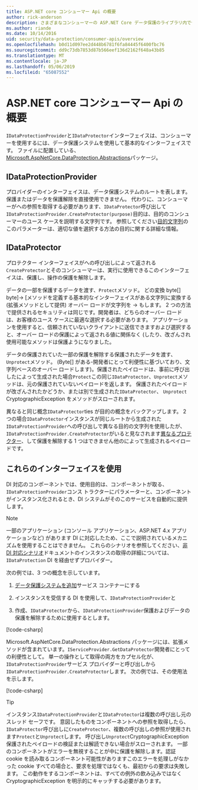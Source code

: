```yaml
---
title: ASP.NET core コンシューマー Api の概要
author: rick-anderson
description: さまざまなコンシューマーの ASP.NET Core データ保護のライブラリ内で使用可能な Api の概要が表示されます。
ms.author: riande
ms.date: 10/14/2016
uid: security/data-protection/consumer-apis/overview
ms.openlocfilehash: b0d11d097ee2d448b6781f6fa84445f6400fbc76
ms.sourcegitcommit: dd9c73db7853d87b566eef136d2162f648a43b85
ms.translationtype: MT
ms.contentlocale: ja-JP
ms.lasthandoff: 05/06/2019
ms.locfileid: "65087552"
---
```

# <a name="consumer-apis-overview-for-aspnet-core"></a>ASP.NET core コンシューマー Api の概要

`IDataProtectionProvider`と`IDataProtector`インターフェイスは、コンシューマーを使用するには、データ保護システムを使用して基本的なインターフェイスです。 ファイルに配置している、 [Microsoft.AspNetCore.DataProtection.Abstractions](https://www.nuget.org/packages/Microsoft.AspNetCore.DataProtection.Abstractions/)パッケージ。

## <a name="idataprotectionprovider"></a>IDataProtectionProvider

プロバイダーのインターフェイスは、データ保護システムのルートを表します。 保護またはデータを保護解除を直接使用できません。 代わりに、コンシューマーがへの参照を取得する必要があります、`IDataProtector`呼び出して`IDataProtectionProvider.CreateProtector(purpose)`目的は、目的のコンシューマーのユース ケースを説明する文字列です。 参照してください[目的文字列](xref:security/data-protection/consumer-apis/purpose-strings)のこのパラメーターは、適切な値を選択する方法の目的に関する詳細な情報。

## <a name="idataprotector"></a>IDataProtector

プロテクター インターフェイスがへの呼び出しによって返される`CreateProtector`とそのコンシューマーは、実行に使用できるこのインターフェイスは、保護し、操作の保護を解除します。

データの一部を保護するデータを渡す、`Protect`メソッド。 どの変換 byte[] byte]-> [メソッドを定義する基本的なインターフェイスがある文字列に変換する (拡張メソッドとして提供) オーバー ロードが文字列を -> もします。 2 つの方法で提供されるセキュリティは同じです。開発者は、どちらのオーバー ロードは、お客様のユース ケースに最適な選択する必要があります。 アプリケーションを使用すると、信頼されていないクライアントに送信できますおよび選択すると、オーバー ロードの保護によって返される値に関係なく (したり、改ざんされ使用可能なメソッドは保護ようになりました。

データの保護されていた一部の保護を解除する保護されたデータを渡す、`Unprotect`メソッド。 (Byte[] がある-開発者にとって利便性に基づいており、文字列ベースのオーバー ロードします)。保護されたペイロードは、事前に呼び出したによって生成された場合`Protect`この同じ`IDataProtector`、`Unprotect`メソッドは、元の保護されていないペイロードを返します。 保護されたペイロードが改ざんされたかどうか、または別で生成された`IDataProtector`、 `Unprotect` CryptographicException をメソッドがスローされます。

異なると同じ概念`IDataProtector`ties が目的の概念をバックアップします。 2 つの場合`IDataProtector`インスタンスが同じルートから生成された`IDataProtectionProvider`への呼び出しで異なる目的の文字列を使用したが、`IDataProtectionProvider.CreateProtector`がいると見なされます[異なるプロテクター](xref:security/data-protection/consumer-apis/purpose-strings)、して保護を解除する 1 つはできません他のによって生成されるペイロードです。

## <a name="consuming-these-interfaces"></a>これらのインターフェイスを使用

DI 対応のコンポーネントでは、使用目的は、コンポーネントが取る、`IDataProtectionProvider`コンス トラクターにパラメーターと、コンポーネントがインスタンス化されるとき、DI システムがそのこのサービスを自動的に提供します。

> [!NOTE]
> 一部のアプリケーション (コンソール アプリケーション、ASP.NET 4.x アプリケーションなど) があります DI に対応したため、ここで説明されているメカニズムを使用することはできません。 これらのシナリオを参照してください、[非 DI 対応シナリオ](xref:security/data-protection/configuration/non-di-scenarios)ドキュメントのインスタンスの取得の詳細については、 `IDataProtection` DI を経由せずプロバイダー。

次の例では、3 つの概念を示しています。

1. [データ保護システムを追加](xref:security/data-protection/configuration/overview)サービス コンテナーにする

2. インスタンスを受信する DI を使用して、`IDataProtectionProvider`と

3. 作成、`IDataProtector`から、`IDataProtectionProvider`保護およびデータの保護を解除するために使用するとします。

[!code-csharp[](../using-data-protection/samples/protectunprotect.cs?highlight=26,34,35,36,37,38,39,40)]

Microsoft.AspNetCore.DataProtection.Abstractions パッケージには、拡張メソッドが含まれています。`IServiceProvider.GetDataProtector`開発者にとっての利便性として。 単一の操作として取得の両方をカプセル化が、`IDataProtectionProvider`サービス プロバイダーと呼び出しから`IDataProtectionProvider.CreateProtector`します。 次の例では、その使用法を示します。

[!code-csharp[](./overview/samples/getdataprotector.cs?highlight=15)]

>[!TIP]
> インスタンス`IDataProtectionProvider`と`IDataProtector`は複数の呼び出し元のスレッド セーフです。 意図したものをコンポーネントへの参照を取得したら、`IDataProtector`呼び出しに`CreateProtector`、複数の呼び出しの参照が使用されます`Protect`と`Unprotect`します。 呼び出し`Unprotect`CryptographicException 保護されたペイロードの検証または解読できない場合がスローされます。 一部のコンポーネントがエラーを無視することが中に保護を解除します。認証 cookie を読み取るコンポーネント可能性がありますこのエラーを処理しがなかった cookie すべての場合と、要求を処理ではなくも、最初からの要求は失敗します。 この動作をするコンポーネントは、すべての例外の飲み込みではなく CryptographicException を明示的にキャッチする必要があります。
